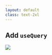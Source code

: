 ```yaml
---
layout: default
class: text-2xl
---
```


## Add `useQuery`

<img src="/images/04-situation-06-05.png" class="code h-90 m-auto" />